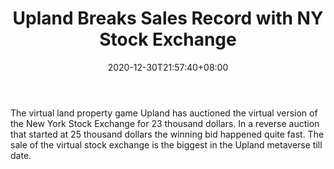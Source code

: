 ﻿---
title: "Upland Breaks Sales Record with NY Stock Exchange"
date: 2020-12-30T21:57:40+08:00
lastmod: 2020-12-30T16:45:40+08:00
draft: false
authors: ["Victorious"]
description: "The virtual land property game Upland has auctioned the virtual version of the New York Stock Exchange for 23 thousand dollars. In a reverse auction that started at 25 thousand dollars the winning bid happened quite fast. The sale of the virtual stock exchange is the biggest in the Upland metaverse till date."
featuredImage: "upland-breaks-sales-record-with-ny-stock-exchange.png"
tags: ["Virtual World","Play to Earn"]
categories: ["news"]
news: ["Virtual World"]
weight: 
lightgallery: true
pinned: false
recommend: false
recommend1: false
---

The virtual land property game Upland has auctioned the virtual version of the New York Stock Exchange for 23 thousand dollars. In a reverse auction that started at 25 thousand dollars the winning bid happened quite fast. The sale of the virtual stock exchange is the biggest in the Upland metaverse till date.

<!--more-->


